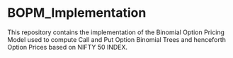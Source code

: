 # BOPM_Implementation
This repository contains the implementation of the Binomial Option Pricing Model used to compute Call and Put Option Binomial Trees and henceforth Option Prices based on NIFTY 50 INDEX.
